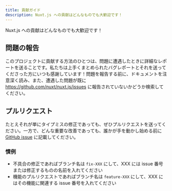 ```yaml
---
title: 貢献ガイド
description: Nuxt.js への貢献はどんなものでも大歓迎です！
---
```


<!-- title: Contribution Guide -->
<!-- description: Any contribution to Nuxt.js is more than welcome! -->

<!-- \> Any contribution to Nuxt.js is more than welcome! -->

Nuxt.js への貢献はどんなものでも大歓迎です！

<!-- ## Reporting Issues -->

## 問題の報告

<!-- A great way to contribute to the project is to send a detailed report when you encounter an issue. We always appreciate a well-written bug report, and will thank you for it! Before reporting an issue, please read carefully the documentation and search if any issue for your problem doesn't already exist: https://github.com/nuxt/nuxt.js/issues -->

このプロジェクトに貢献する方法のひとつは、問題に遭遇したときに詳細なレポートを送ることです。私たちは上手くまとめられたバグレポートとそれを送ってくださった方にいつも感謝しています！問題を報告する前に、ドキュメントを注意深く読み、また、遭遇した問題が既に https://github.com/nuxt/nuxt.js/issues に報告されていないかどうか検索してください。

<!-- ## Pull Requests -->

## プルリクエスト

<!-- We'd love to see your pull requests, even if it's just to fix a typo. Any significant improvement should be documented as [a GitHub issue](https://github.com/nuxt/nuxt.js/issues) before anybody starts working on it. -->

たとえそれが単にタイプミスの修正であっても、ぜひプルリクエストを送ってください。一方で、どんな重要な改善であっても、誰かが手を動かし始める前に [GitHub issue](https://github.com/nuxt/nuxt.js/issues) に記載してください。

<!-- ### Convention -->

### 慣例

<!-- - For a fix, the branch name should be `fix-XXX` where XXX is the issue number or the name of what your fix does -->
<!-- - For a feature, the branch name should be `feature-XXX` where XXX is the issue number associated to this feature request -->

- 不具合の修正であればブランチ名は `fix-XXX` にして、XXX には issue 番号または修正するものの名前を入れてください
- 機能のプルリクエストであればブランチ名は `feature-XXX` にして、XXX にはその機能に関連する issue 番号を入れてください
